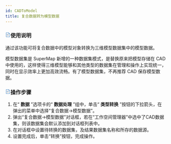 ```yaml
---
id: CADToModel
title: 复合数据转为模型数据
---
```

### ![](../../img/read.gif)使用说明

通过该功能可将复合数据中的模型对象转换为三维模型数据集中的模型数据。

模型数据集是 SuperMap 新增的一种数据集模式，是替换原来把模型存储在 CAD
中使用的，这样使得三维模型能够和其他类型的数据集在管理和操作上实现统一，同时在显示效率上更加高效流畅。有了模型数据集，不再推荐 CAD 保存模型数据。

### ![](../../img/read.gif)操作步骤

  1. 在“ **数据** ”选项卡的“ **数据处理** ”组中，单击“ **类型转换** ”按钮的下拉箭头，在弹出的菜单中选择“复合数据->模型数据”。
  2. 弹出“复合数据->模型数据”对话框，若在“工作空间管理器”中选中了CAD数据集，则该数据集会默认添加到对话框列表中。
  3. 在对话框中设置待转换的数据集，及结果数据集名称和所存的数据源。
  4. 设置完成后，单击“转换”按钮，完成操作。


